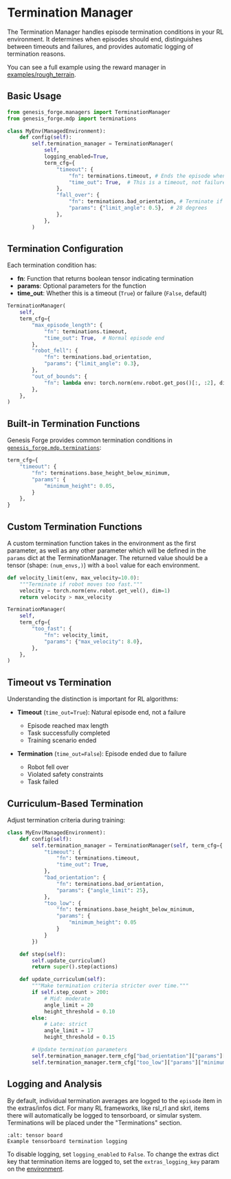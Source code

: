 # Termination Manager

The Termination Manager handles episode termination conditions in your RL environment. It determines when episodes should end, distinguishes between timeouts and failures, and provides automatic logging of termination reasons.

You can see a full example using the reward manager in [examples/rough_terrain](https://github.com/jgillick/genesis-forge/tree/main/examples/rough_terrain).

## Basic Usage

```python
from genesis_forge.managers import TerminationManager
from genesis_forge.mdp import terminations

class MyEnv(ManagedEnvironment):
    def config(self):
        self.termination_manager = TerminationManager(
            self,
            logging_enabled=True,
            term_cfg={
                "timeout": {
                    "fn": terminations.timeout, # Ends the episode when it reaches the maximum steps (env.max_episode_length)
                    "time_out": True,  # This is a timeout, not failure
                },
                "fall_over": {
                    "fn": terminations.bad_orientation, # Terminate if the robot is falling over
                    "params": {"limit_angle": 0.5},  # 28 degrees
                },
            },
        )
```

## Termination Configuration

Each termination condition has:

- **fn**: Function that returns boolean tensor indicating termination
- **params**: Optional parameters for the function
- **time_out**: Whether this is a timeout (`True`) or failure (`False`, default)

```python
TerminationManager(
    self,
    term_cfg={
        "max_episode_length": {
            "fn": terminations.timeout,
            "time_out": True,  # Normal episode end
        },
        "robot_fell": {
            "fn": terminations.bad_orientation,
            "params": {"limit_angle": 0.3},
        },
        "out_of_bounds": {
            "fn": lambda env: torch.norm(env.robot.get_pos()[:, :2], dim=1) > 5.0,
        },
    },
)
```

## Built-in Termination Functions

Genesis Forge provides common termination conditions in [`genesis_forge.mdp.terminations`](../../api/mdp/terminations):

```python
term_cfg={
    "timeout": {
        "fn": terminations.base_height_below_minimum,
        "params": {
            "minimum_height": 0.05,
        }
    },
}
```

## Custom Termination Functions

A custom termination function takes in the environment as the first parameter, as well as any other parameter which will be defined in the `params` dict at the TerminationManager. The returned value should be a tensor (shape: `(num_envs,)`) with a `bool` value for each environment.

```python
def velocity_limit(env, max_velocity=10.0):
    """Terminate if robot moves too fast."""
    velocity = torch.norm(env.robot.get_vel(), dim=1)
    return velocity > max_velocity

TerminationManager(
    self,
    term_cfg={
        "too_fast": {
            "fn": velocity_limit,
            "params": {"max_velocity": 8.0},
        },
    },
)
```

## Timeout vs Termination

Understanding the distinction is important for RL algorithms:

- **Timeout** (`time_out=True`): Natural episode end, not a failure

  - Episode reached max length
  - Task successfully completed
  - Training scenario ended

- **Termination** (`time_out=False`): Episode ended due to failure
  - Robot fell over
  - Violated safety constraints
  - Task failed

## Curriculum-Based Termination

Adjust termination criteria during training:

```python
class MyEnv(ManagedEnvironment):
    def config(self):
        self.termination_manager = TerminationManager(self, term_cfg={
            "timeout": {
                "fn": terminations.timeout,
                "time_out": True,
            },
            "bad_orientation": {
                "fn": terminations.bad_orientation,
                "params": {"angle_limit": 25},
            },
            "too_low": {
                "fn": terminations.base_height_below_minimum,
                "params": {
                    "minimum_height": 0.05
                }
            }
        })

    def step(self):
        self.update_curriculum()
        return super().step(actions)

    def update_curriculum(self):
        """Make termination criteria stricter over time."""
        if self.step_count > 200:
            # Mid: moderate
            angle_limit = 20
            height_threshold = 0.10
        else:
            # Late: strict
            angle_limit = 17
            height_threshold = 0.15

        # Update termination parameters
        self.termination_manager.term_cfg["bad_orientation"]["params"]["angle_limit"] = angle_limit
        self.termination_manager.term_cfg["too_low"]["params"]["minimum_height"] = height_threshold
```

## Logging and Analysis

By default, individual termination averages are logged to the `episode` item in the extras/infos dict. For many RL frameworks, like rsl_rl and skrl, items there will automatically be logged to tensorboard, or simular system. Terminations will be placed under the "Terminations" section.

```{figure} _images/termination_tensorboard.png
:alt: tensor board
Example tensorboard termination logging
```

To disable logging, set `logging_enabled` to `False`. To change the extras dict key that termination items are logged to, set the `extras_logging_key` param on the [environment](../../api/environments/genesis.md).
